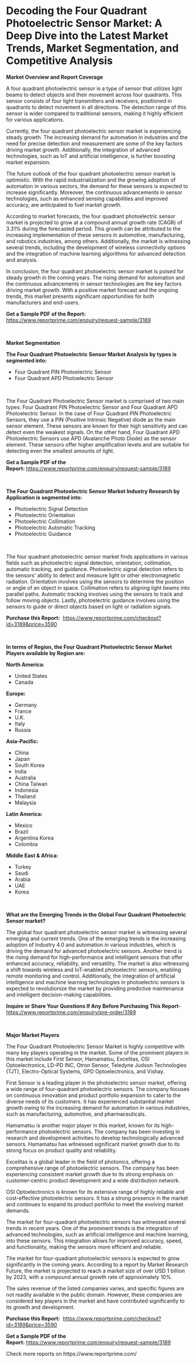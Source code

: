 <p><h1>Decoding the Four Quadrant Photoelectric Sensor Market: A Deep Dive into the Latest Market Trends, Market Segmentation, and Competitive Analysis</h1></p><p><strong>Market Overview and Report Coverage</strong></p>
<p><p>A four quadrant photoelectric sensor is a type of sensor that utilizes light beams to detect objects and their movement across four quadrants. This sensor consists of four light transmitters and receivers, positioned in quadrants to detect movement in all directions. The detection range of this sensor is wider compared to traditional sensors, making it highly efficient for various applications.</p><p>Currently, the four quadrant photoelectric sensor market is experiencing steady growth. The increasing demand for automation in industries and the need for precise detection and measurement are some of the key factors driving market growth. Additionally, the integration of advanced technologies, such as IoT and artificial intelligence, is further boosting market expansion.</p><p>The future outlook of the four quadrant photoelectric sensor market is optimistic. With the rapid industrialization and the growing adoption of automation in various sectors, the demand for these sensors is expected to increase significantly. Moreover, the continuous advancements in sensor technologies, such as enhanced sensing capabilities and improved accuracy, are anticipated to fuel market growth.</p><p>According to market forecasts, the four quadrant photoelectric sensor market is projected to grow at a compound annual growth rate (CAGR) of 3.31% during the forecasted period. This growth can be attributed to the increasing implementation of these sensors in automotive, manufacturing, and robotics industries, among others. Additionally, the market is witnessing several trends, including the development of wireless connectivity options and the integration of machine learning algorithms for advanced detection and analysis.</p><p>In conclusion, the four quadrant photoelectric sensor market is poised for steady growth in the coming years. The rising demand for automation and the continuous advancements in sensor technologies are the key factors driving market growth. With a positive market forecast and the ongoing trends, this market presents significant opportunities for both manufacturers and end-users.</p></p>
<p><strong>Get a Sample PDF of the Report:</strong> <a href="https://www.reportprime.com/enquiry/request-sample/3189">https://www.reportprime.com/enquiry/request-sample/3189</a></p>
<p>&nbsp;</p>
<p><strong>Market Segmentation</strong></p>
<p><strong>The Four Quadrant Photoelectric Sensor Market Analysis by types is segmented into:</strong></p>
<p><ul><li>Four Quadrant PIN Photoelectric Sensor</li><li>Four Quadrant APD Photoelectric Sensor</li></ul></p>
<p>&nbsp;</p>
<p><p>The Four Quadrant Photoelectric Sensor market is comprised of two main types: Four Quadrant PIN Photoelectric Sensor and Four Quadrant APD Photoelectric Sensor. In the case of Four Quadrant PIN Photoelectric Sensors, they use a PIN (Positive Intrinsic Negative) diode as the main sensor element. These sensors are known for their high sensitivity and can detect even the weakest signals. On the other hand, Four Quadrant APD Photoelectric Sensors use APD (Avalanche Photo Diode) as the sensor element. These sensors offer higher amplification levels and are suitable for detecting even the smallest amounts of light.</p></p>
<p><strong>Get a Sample PDF of the Report:</strong>&nbsp;<a href="https://www.reportprime.com/enquiry/request-sample/3189">https://www.reportprime.com/enquiry/request-sample/3189</a></p>
<p>&nbsp;</p>
<p><strong>The Four Quadrant Photoelectric Sensor Market Industry Research by Application is segmented into:</strong></p>
<p><ul><li>Photoelectric Signal Detection</li><li>Photoelectric Orientation</li><li>Photoelectric Collimation</li><li>Photoelectric Automatic Tracking</li><li>Photoelectric Guidance</li></ul></p>
<p>&nbsp;</p>
<p><p>The four quadrant photoelectric sensor market finds applications in various fields such as photoelectric signal detection, orientation, collimation, automatic tracking, and guidance. Photoelectric signal detection refers to the sensors' ability to detect and measure light or other electromagnetic radiation. Orientation involves using the sensors to determine the position or angle of an object in space. Collimation refers to aligning light beams into parallel paths. Automatic tracking involves using the sensors to track and follow moving objects. Lastly, photoelectric guidance involves using the sensors to guide or direct objects based on light or radiation signals.</p></p>
<p><strong>Purchase this Report:</strong>&nbsp; <a href="https://www.reportprime.com/checkout?id=3189&price=3590">https://www.reportprime.com/checkout?id=3189&price=3590</a></p>
<p>&nbsp;</p>
<p><strong>In terms of Region, the Four Quadrant Photoelectric Sensor Market Players available by Region are:</strong></p>
<p>
    <p> <strong> North America: </strong>
        <ul>
            <li>United States</li>
            <li>Canada</li>
        </ul>
        </p> 
    <p> <strong> Europe: </strong>
        <ul>
            <li>Germany</li>
            <li>France</li>
            <li>U.K.</li>
            <li>Italy</li>
            <li>Russia</li>
        </ul>
        </p> 
    <p> <strong> Asia-Pacific: </strong>
        <ul>
            <li>China</li>
            <li>Japan</li>
            <li>South Korea</li>
            <li>India</li>
            <li>Australia</li>
            <li>China Taiwan</li>
            <li>Indonesia</li>
            <li>Thailand</li>
            <li>Malaysia</li>
        </ul>
        </p> 
    <p> <strong> Latin America: </strong>
        <ul>
            <li>Mexico</li>
            <li>Brazil</li>
            <li>Argentina Korea</li>
            <li>Colombia</li>
        </ul>
        </p> 
    <p> <strong> Middle East & Africa: </strong>
        <ul>
            <li>Turkey</li>
            <li>Saudi</li>
            <li>Arabia</li>
            <li>UAE</li>
            <li>Korea</li>
        </ul>
    </p>
    </p>
<p>&nbsp;</p>
<p><strong>What are the Emerging Trends in the Global Four Quadrant Photoelectric Sensor market?</strong></p>
<p><p>The global four quadrant photoelectric sensor market is witnessing several emerging and current trends. One of the emerging trends is the increasing adoption of Industry 4.0 and automation in various industries, which is driving the demand for advanced photoelectric sensors. Another trend is the rising demand for high-performance and intelligent sensors that offer enhanced accuracy, reliability, and versatility. The market is also witnessing a shift towards wireless and IoT-enabled photoelectric sensors, enabling remote monitoring and control. Additionally, the integration of artificial intelligence and machine learning technologies in photoelectric sensors is expected to revolutionize the market by providing predictive maintenance and intelligent decision-making capabilities.</p></p>
<p><strong>Inquire or Share Your Questions If Any Before Purchasing This Report</strong>- <a href="https://www.reportprime.com/enquiry/pre-order/3189">https://www.reportprime.com/enquiry/pre-order/3189</a></p>
<p>&nbsp;</p>
<p><strong>Major Market Players</strong></p>
<p><p>The Four Quadrant Photoelectric Sensor Market is highly competitive with many key players operating in the market. Some of the prominent players in this market include First Sensor, Hamamatsu, Excelitas, OSI Optoelectronics, LD-PD INC, Otron Sensor, Teledyne Judson Technologies (TJT), Electro-Optical Systems, GPD Optoelectronics, and Vishay.</p><p>First Sensor is a leading player in the photoelectric sensor market, offering a wide range of four-quadrant photoelectric sensors. The company focuses on continuous innovation and product portfolio expansion to cater to the diverse needs of its customers. It has experienced substantial market growth owing to the increasing demand for automation in various industries, such as manufacturing, automotive, and pharmaceuticals.</p><p>Hamamatsu is another major player in this market, known for its high-performance photoelectric sensors. The company has been investing in research and development activities to develop technologically advanced sensors. Hamamatsu has witnessed significant market growth due to its strong focus on product quality and reliability.</p><p>Excelitas is a global leader in the field of photonics, offering a comprehensive range of photoelectric sensors. The company has been experiencing consistent market growth due to its strong emphasis on customer-centric product development and a wide distribution network.</p><p>OSI Optoelectronics is known for its extensive range of highly reliable and cost-effective photoelectric sensors. It has a strong presence in the market and continues to expand its product portfolio to meet the evolving market demands.</p><p>The market for four-quadrant photoelectric sensors has witnessed several trends in recent years. One of the prominent trends is the integration of advanced technologies, such as artificial intelligence and machine learning, into these sensors. This integration allows for improved accuracy, speed, and functionality, making the sensors more efficient and reliable.</p><p>The market for four-quadrant photoelectric sensors is expected to grow significantly in the coming years. According to a report by Market Research Future, the market is projected to reach a market size of over USD 1 billion by 2023, with a compound annual growth rate of approximately 10%.</p><p>The sales revenue of the listed companies varies, and specific figures are not readily available in the public domain. However, these companies are considered key players in the market and have contributed significantly to its growth and development.</p></p>
<p><strong>Purchase this Report:</strong>&nbsp;&nbsp;<a href="https://www.reportprime.com/checkout?id=3189&price=3590">https://www.reportprime.com/checkout?id=3189&price=3590</a></p>
<p></p>
<p><strong>Get a Sample PDF of the Report:</strong>&nbsp;<a href="https://www.reportprime.com/enquiry/request-sample/3189">https://www.reportprime.com/enquiry/request-sample/3189</a></p>
<p>Check more reports on https://www.reportprime.com/</p>